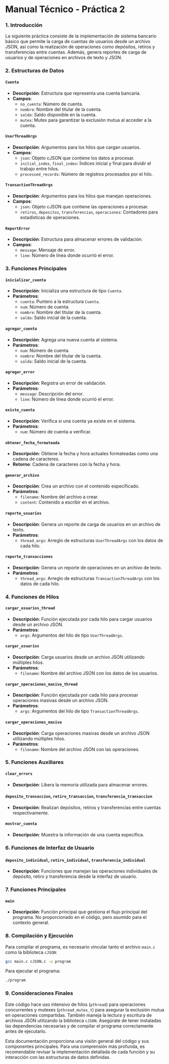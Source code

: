 # Manual Técnico - Práctica 2

### 1. Introducción
La siguiente práctica consiste de la implementación de  sistema bancario básico que permite la carga de cuentas de usuarios desde un archivo JSON, así como la realización de operaciones como depósitos, retiros y transferencias entre cuentas. Además, genera reportes de carga de usuarios y de operaciones en archivos de texto y JSON.

### 2. Estructuras de Datos

#### `Cuenta`
- **Descripción**: Estructura que representa una cuenta bancaria.
- **Campos**:
  - `no_cuenta`: Número de cuenta.
  - `nombre`: Nombre del titular de la cuenta.
  - `saldo`: Saldo disponible en la cuenta.
  - `mutex`: Mutex para garantizar la exclusión mutua al acceder a la cuenta.

#### `UserThreadArgs`
- **Descripción**: Argumentos para los hilos que cargan usuarios.
- **Campos**:
  - `json`: Objeto cJSON que contiene los datos a procesar.
  - `initial_index`, `final_index`: Índices inicial y final para dividir el trabajo entre hilos.
  - `processed_records`: Número de registros procesados por el hilo.

#### `TransactionThreadArgs`
- **Descripción**: Argumentos para los hilos que manejan operaciones.
- **Campos**:
  - `json`: Objeto cJSON que contiene las operaciones a procesar.
  - `retiros`, `depositos`, `transferencias`, `operaciones`: Contadores para estadísticas de operaciones.

#### `ReportError`
- **Descripción**: Estructura para almacenar errores de validación.
- **Campos**:
  - `message`: Mensaje de error.
  - `line`: Número de línea donde ocurrió el error.

### 3. Funciones Principales

#### `inicializar_cuenta`
- **Descripción**: Inicializa una estructura de tipo `Cuenta`.
- **Parámetros**:
  - `cuenta`: Puntero a la estructura `Cuenta`.
  - `num`: Número de cuenta.
  - `nombre`: Nombre del titular de la cuenta.
  - `saldo`: Saldo inicial de la cuenta.

#### `agregar_cuenta`
- **Descripción**: Agrega una nueva cuenta al sistema.
- **Parámetros**:
  - `num`: Número de cuenta.
  - `nombre`: Nombre del titular de la cuenta.
  - `saldo`: Saldo inicial de la cuenta.

#### `agregar_error`
- **Descripción**: Registra un error de validación.
- **Parámetros**:
  - `message`: Descripción del error.
  - `line`: Número de línea donde ocurrió el error.

#### `existe_cuenta`
- **Descripción**: Verifica si una cuenta ya existe en el sistema.
- **Parámetros**:
  - `num`: Número de cuenta a verificar.

#### `obtener_fecha_formateada`
- **Descripción**: Obtiene la fecha y hora actuales formateadas como una cadena de caracteres.
- **Retorno**: Cadena de caracteres con la fecha y hora.

#### `generar_archivo`
- **Descripción**: Crea un archivo con el contenido especificado.
- **Parámetros**:
  - `filename`: Nombre del archivo a crear.
  - `content`: Contenido a escribir en el archivo.

#### `reporte_usuarios`
- **Descripción**: Genera un reporte de carga de usuarios en un archivo de texto.
- **Parámetros**:
  - `thread_args`: Arreglo de estructuras `UserThreadArgs` con los datos de cada hilo.

#### `reporte_transacciones`
- **Descripción**: Genera un reporte de operaciones en un archivo de texto.
- **Parámetros**:
  - `thread_args`: Arreglo de estructuras `TransactionThreadArgs` con los datos de cada hilo.

### 4. Funciones de Hilos

#### `cargar_usuarios_thread`
- **Descripción**: Función ejecutada por cada hilo para cargar usuarios desde un archivo JSON.
- **Parámetros**:
  - `args`: Argumentos del hilo de tipo `UserThreadArgs`.

#### `cargar_usuarios`
- **Descripción**: Carga usuarios desde un archivo JSON utilizando múltiples hilos.
- **Parámetros**:
  - `filename`: Nombre del archivo JSON con los datos de los usuarios.

#### `cargar_operaciones_masiva_thread`
- **Descripción**: Función ejecutada por cada hilo para procesar operaciones masivas desde un archivo JSON.
- **Parámetros**:
  - `args`: Argumentos del hilo de tipo `TransactionThreadArgs`.

#### `cargar_operaciones_masiva`
- **Descripción**: Carga operaciones masivas desde un archivo JSON utilizando múltiples hilos.
- **Parámetros**:
  - `filename`: Nombre del archivo JSON con las operaciones.

### 5. Funciones Auxiliares

#### `clear_errors`
- **Descripción**: Libera la memoria utilizada para almacenar errores.

#### `deposito_transaccion`, `retiro_transaccion`, `transferencia_transaccion`
- **Descripción**: Realizan depósitos, retiros y transferencias entre cuentas respectivamente.

#### `mostrar_cuenta`
- **Descripción**: Muestra la información de una cuenta específica.

### 6. Funciones de Interfaz de Usuario

#### `deposito_individual`, `retiro_individual`, `transferencia_individual`
- **Descripción**: Funciones que manejan las operaciones individuales de depósito, retiro y transferencia desde la interfaz de usuario.

### 7. Funciones Principales

#### `main`
- **Descripción**: Función principal que gestiona el flujo principal del programa. No proporcionado en el código, pero asumido para el contexto general.

### 8. Compilación y Ejecución

Para compilar el programa, es necesario vincular tanto el archivo `main.c` como la biblioteca `cJSON`:
```bash
gcc main.c cJSON.c -o program
```

Para ejecutar el programa:
```bash
./program
```

### 9. Consideraciones Finales

Este código hace uso intensivo de hilos (`pthread`) para operaciones concurrentes y mutexes (`pthread_mutex_t`) para asegurar la exclusión mutua en operaciones compartidas. También maneja la lectura y escritura de archivos JSON utilizando la biblioteca `cJSON`. Asegúrate de tener instaladas las dependencias necesarias y de compilar el programa correctamente antes de ejecutarlo.

Esta documentación proporciona una visión general del código y sus componentes principales. Para una comprensión más profunda, es recomendable revisar la implementación detallada de cada función y su interacción con las estructuras de datos definidas.

